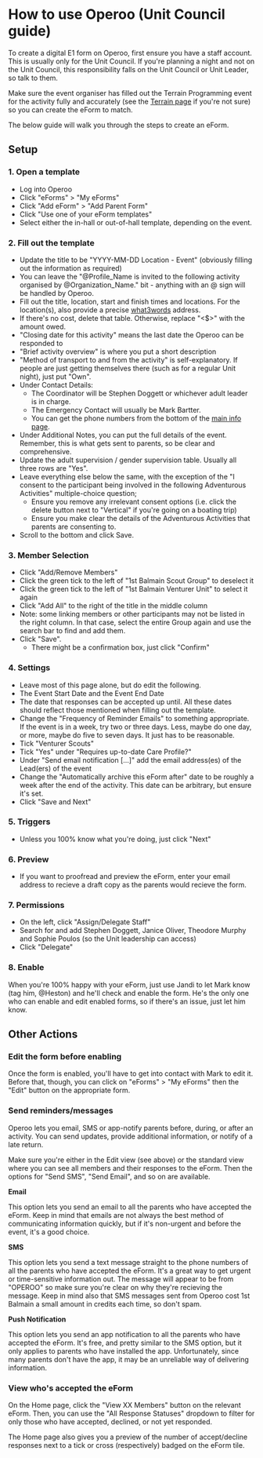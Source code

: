 # How to use Operoo (Unit Council guide)

To create a digital E1 form on Operoo, first ensure you have a staff account. This is usually only for the Unit Council. If you're planning a night and not on the Unit Council, this responsibility falls on the Unit Council or Unit Leader, so talk to them.

Make sure the event organiser has filled out the Terrain Programming event for the activity fully and accurately (see the [Terrain page](Terrain) if you're not sure) so you can create the eForm to match.

The below guide will walk you through the steps to create an eForm.

## Setup

### 1. Open a template

- Log into Operoo
- Click "eForms" > "My eForms"
- Click "Add eForm" > "Add Parent Form"
- Click "Use one of your eForm templates"
- Select either the in-hall or out-of-hall template, depending on the event.

### 2. Fill out the template

- Update the title to be "YYYY-MM-DD Location - Event" (obviously filling out the information as required)
- You can leave the "@Profile_Name is invited to the following activity organised by @Organization_Name." bit - anything with an @ sign will be handled by Operoo.
- Fill out the title, location, start and finish times and locations. For the location(s), also provide a precise [what3words](https://www.what3words.com/) address.
- If there's no cost, delete that table. Otherwise, replace "<$>" with the amount owed.
- "Closing date for this activity" means the last date the Operoo can be responded to
- "Brief activity overview" is where you put a short description
- "Method of transport to and from the activity" is self-explanatory. If people are just getting themselves there (such as for a regular Unit night), just put "Own".
- Under Contact Details:
    - The Coordinator will be Stephen Doggett or whichever adult leader is in charge.
    - The Emergency Contact will usually be Mark Bartter.
    - You can get the phone numbers from the bottom of the [main info page](https://groups.operoo.com/buckets/413454/show_profiles).
- Under Additional Notes, you can put the full details of the event. Remember, this is what gets sent to parents, so be clear and comprehensive.
- Update the adult supervision / gender supervision table. Usually all three rows are "Yes".
- Leave everything else below the same, with the exception of the "I consent to the participant being involved in the following Adventurous Activities" multiple-choice question;
    - Ensure you remove any irrelevant consent options (i.e. click the delete button next to "Vertical" if you're going on a boating trip)
    - Ensure you make clear the details of the Adventurous Activities that parents are consenting to.
- Scroll to the bottom and click Save.

### 3. Member Selection

- Click "Add/Remove Members"
- Click the green tick to the left of "1st Balmain Scout Group" to deselect it
- Click the green tick to the left of "1st Balmain Venturer Unit" to select it again
- Click "Add All" to the right of the title in the middle column
- Note: some linking members or other participants may not be listed in the right column. In that case, select the entire Group again and use the search bar to find and add them.
- Click "Save".
    - There might be a confirmation box, just click "Confirm"

### 4. Settings

- Leave most of this page alone, but do edit the following.
- The Event Start Date and the Event End Date
- The date that responses can be accepted up until. All these dates should reflect those mentioned when filling out the template.
- Change the "Frequency of Reminder Emails" to something appropriate. If the event is in a week, try two or three days. Less, maybe do one day, or more, maybe do five to seven days. It just has to be reasonable.
- Tick "Venturer Scouts"
- Tick "Yes" under "Requires up-to-date Care Profile?"
- Under "Send email notification [...]" add the email address(es) of the Lead(ers) of the event
- Change the "Automatically archive this eForm after" date to be roughly a week after the end of the activity. This date can be arbitrary, but ensure it's set.
- Click "Save and Next"

### 5. Triggers

- Unless you 100% know what you're doing, just click "Next"

### 6. Preview

- If you want to proofread and preview the eForm, enter your email address to recieve a draft copy as the parents would recieve the form.

### 7. Permissions

- On the left, click "Assign/Delegate Staff"
- Search for and add Stephen Doggett, Janice Oliver, Theodore Murphy and Sophie Poulos (so the Unit leadership can access)
- Click "Delegate"

### 8. Enable

When you're 100% happy with your eForm, just use Jandi to let Mark know (tag him, @Heston) and he'll check and enable the form. He's the only one who can enable and edit enabled forms, so if there's an issue, just let him know.

## Other Actions

### Edit the form before enabling

Once the form is enabled, you'll have to get into contact with Mark to edit it. Before that, though, you can click on "eForms" > "My eForms" then the "Edit" button on the appropriate form.

### Send reminders/messages

Operoo lets you email, SMS or app-notify parents before, during, or after an activity. You can send updates, provide additional information, or notify of a late return.

Make sure you're either in the Edit view (see above) or the standard view where you can see all members and their responses to the eForm. Then the options for "Send SMS", "Send Email", and so on are available. 

**Email**

This option lets you send an email to all the parents who have accepted the eForm. Keep in mind that emails are not always the best method of communicating information quickly, but if it's non-urgent and before the event, it's a good choice. 

**SMS**

This option lets you send a text message straight to the phone numbers of all the parents who have accepted the eForm. It's a great way to get urgent or time-sensitive information out. The message will appear to be from "OPEROO" so make sure you're clear on why they're recieving the message. Keep in mind also that SMS messages sent from Operoo cost 1st Balmain a small amount in credits each time, so don't spam.

**Push Notification**

This option lets you send an app notification to all the parents who have accepted the eForm. It's free, and pretty similar to the SMS option, but it only applies to parents who have installed the app. Unfortunately, since many parents don't have the app, it may be an unreliable way of delivering information.

### View who's accepted the eForm

On the Home page, click the "View XX Members" button on the relevant eForm. Then, you can use the "All Response Statuses" dropdown to filter for only those who have accepted, declined, or not yet responded. 

The Home page also gives you a preview of the number of accept/decline responses next to a tick or cross (respectively) badged on the eForm tile.
